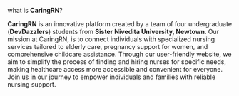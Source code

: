 what is **CaringRN**?

**CaringRN** is an innovative platform created by a team of four undergraduate (**DevDazzlers**) students from **Sister Nivedita University, Newtown**. Our mission at CaringRN, is to connect individuals with specialized nursing services tailored to elderly care, pregnancy support for women, and comprehensive childcare assistance.
Through our user-friendly website, we aim to simplify the process of finding and hiring nurses for specific needs, making healthcare access more accessible and convenient for everyone. Join us in our journey to empower individuals and families with reliable nursing support.



